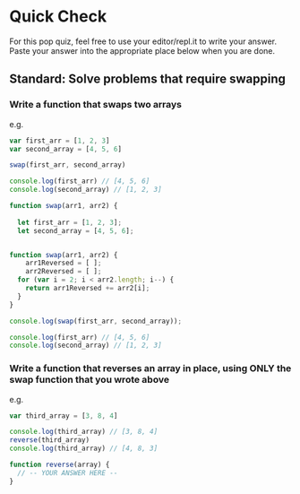 # Quick Check

For this pop quiz, feel free to use your editor/repl.it to write your answer.
Paste your answer into the appropriate place below when you are done.

## Standard: Solve problems that require swapping

### Write a function that swaps two arrays

e.g.
```js
var first_arr = [1, 2, 3]
var second_array = [4, 5, 6]

swap(first_arr, second_array)

console.log(first_arr) // [4, 5, 6]
console.log(second_array) // [1, 2, 3]
```

```js
function swap(arr1, arr2) {
  
  let first_arr = [1, 2, 3];
  let second_array = [4, 5, 6];


function swap(arr1, arr2) {
    arr1Reversed = [ ];
    arr2Reversed = [ ];
  for (var i = 2; i < arr2.length; i--) {
    return arr1Reversed += arr2[i];
  }
} 

console.log(swap(first_arr, second_array));

console.log(first_arr) // [4, 5, 6]
console.log(second_array) // [1, 2, 3]
```

### Write a function that reverses an array in place, using ONLY the swap function that you wrote above

e.g.
```js
var third_array = [3, 8, 4]

console.log(third_array) // [3, 8, 4]
reverse(third_array)
console.log(third_array) // [4, 8, 3]
```

```js
function reverse(array) {
  // -- YOUR ANSWER HERE --
}
```

